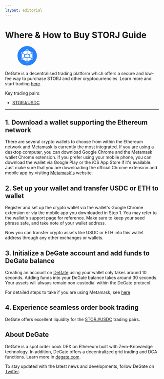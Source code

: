 ```yaml
---
layout: editorial
---
```


# Where & How to Buy STORJ Guide

<figure><img src="../.gitbook/assets/storj_0xb64ef51c888972c908cfacf59b47c1afbc0ab8ac1716275709727.jpg" alt="" width="64" style="border-radius: 50%;"><figcaption></figcaption></figure>

DeGate is a decentralised trading platform which offers a secure and low-fee way to purchase STORJ and other cryptocurrencies. Learn more and start trading [here](https://app.degate.com/trade/USDC/0xb64ef51c888972c908cfacf59b47c1afbc0ab8ac?utm_source=howtobuy).&#x20;

Key trading pairs:

* [STORJ/USDC](https://app.degate.com/trade/USDC/STORJ?utm_source=howtobuy)

***

## 1. Download a wallet supporting the Ethereum network

There are several crypto wallets to choose from within the Ethereum network and Metamask is currently the most integrated. If you are using a desktop computer, you can download Google Chrome and the Metamask wallet Chrome extension. If you prefer using your mobile phone, you can download the wallet via Google Play or the iOS App Store if it's available. Just make sure that you are downloading the official Chrome extension and mobile app by visiting [Metamask's](https://metamask.io/) website.

## 2. Set up your wallet and transfer USDC or ETH to wallet

Register and set up the crypto wallet via the wallet's Google Chrome extension or via the mobile app you downloaded in Step 1. You may refer to the wallet's support page for reference. Make sure to keep your seed phrase safe, and take note of your wallet address.&#x20;

Now you can transfer crypto assets like USDC or ETH into this wallet address through any other exchanges or wallets.

## 3. Initialize a DeGate account and add funds to DeGate balance

Creating an account on [DeGate](https://app.degate.com/?utm_source=STORJ_howtobuy) using your wallet only takes around 10 seconds. Adding funds into your DeGate balance takes around 30 seconds. Your assets will always remain non-custodial within the DeGate protocol.

For detailed steps to take if you are using Metamask, see [here](https://docs.degate.com/v/product_en/main-features/wallet-connectivity/metamask)

## 4. Experience seamless order book trading

DeGate offers excellent liquidity for the [STORJ/USDC](https://app.degate.com/trade/USDC/STORJ?utm_source=howtobuy) trading pairs.&#x20;

## About DeGate

DeGate is a spot order book DEX on Ethereum built with Zero-Knowledge technology. In addition, DeGate offers a decentralized grid trading and DCA functions. Learn more in [degate.com](https://degate.com/?utm_source=STORJ_howtobuy).

To stay updated with the latest news and developments, follow DeGate on [Twitter](https://twitter.com/degatedex).
